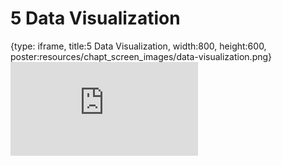 # 5 Data Visualization
 
{type: iframe, title:5 Data Visualization, width:800, height:600, poster:resources/chapt_screen_images/data-visualization.png}
![](https://hutchdatascience.org/Intro_to_Python/data-visualization.html)
 

 
